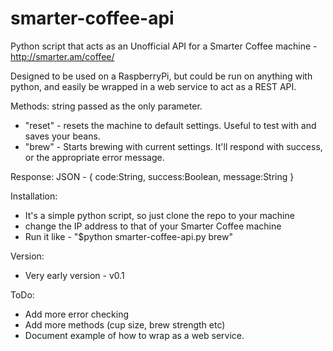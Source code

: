 # smarter-coffee-api
Python script that acts as an Unofficial API for a Smarter Coffee machine - http://smarter.am/coffee/

Designed to be used on a RaspberryPi, but could be run on anything with python, and easily be wrapped in a web service to act as a REST API.

Methods: string passed as the only parameter.
- "reset" - resets the machine to default settings. Useful to test with and saves your beans.
- "brew" - Starts brewing with current settings. It'll respond with success, or the appropriate error message.

Response:
JSON - { code:String, success:Boolean, message:String }

Installation:
- It's a simple python script, so just clone the repo to your machine 
- change the IP address to that of your Smarter Coffee machine
- Run it like - "$python smarter-coffee-api.py brew"

Version:
- Very early version - v0.1

ToDo:
- Add more error checking
- Add more methods (cup size, brew strength etc)
- Document example of how to wrap as a web service.
